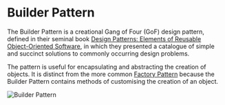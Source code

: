 # Builder Pattern

The Builder Pattern is a creational Gang of Four (GoF) design pattern,  defined in their seminal book [ Design Patterns: Elements of Reusable Object-Oriented Software](https://amzn.to/2N22a2H), in which they presented a catalogue of simple and succinct solutions to commonly occurring design problems.

The pattern is useful for encapsulating and abstracting the creation of objects. It is distinct from the more common [Factory Pattern](https://garywoodfine.com/factory-method-design-pattern/) because the Builder Pattern contains methods of customising the creation of an object.

![Builder Pattern](https://garywoodfine.com/wp-content/uploads/2018/11/BuilderPattern.png)